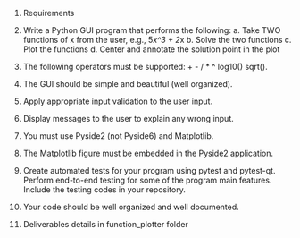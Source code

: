 1. Requirements
1. Write a Python GUI program that performs the following:
a. Take TWO functions of x from the user, e.g., 5*x^3 + 2*x
b. Solve the two functions
c. Plot the functions
d. Center and annotate the solution point in the plot
2. The following operators must be supported: + - / * ^ log10() sqrt().
3. The GUI should be simple and beautiful (well organized).
4. Apply appropriate input validation to the user input.
5. Display messages to the user to explain any wrong input.
6. You must use Pyside2 (not Pyside6) and Matplotlib.
7. The Matplotlib figure must be embedded in the Pyside2 application.
8. Create automated tests for your program using pytest and pytest-qt. Perform end-to-end testing for
some of the program main features. Include the testing codes in your repository.
9. Your code should be well organized and well documented.

2. Deliverables
details in function_plotter folder 
